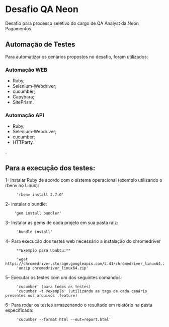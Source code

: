 # Desafio QA Neon
Desafio para processo seletivo do cargo de QA Analyst da Neon Pagamentos.
 

## Automação de Testes
  Para automatizar os cenários propostos no desafio, foram utilizados:
  
  ### Automação WEB
  - Ruby;
  - Selenium-Webdriver;
  - cucumber;
  - Capybara;
  - SitePrism.
  
   ### Automação API
  - Ruby;
  - Selenium-Webdriver;
  - cucumber;
  - HTTParty.
  
  . 
  ## Para a execução dos testes: 
  
  1- Instalar Ruby de acordo com o sistema operacional (exemplo utilizando o rbenv no Linux):
        
         'rbenv install 2.7.0'
      
  2- instalar o bundle: 
         
        'gem install bundler'
         
  3- Instalar as gems de cada projeto em sua pasta raiz:
          
         'bundle install'
         
  4- Para execução dos testes web necessário a instalação do chromedriver
         
         **Exemplo para Ububtu:**
         
         'wget https://chromedriver.storage.googleapis.com/2.41/chromedriver_linux64.zip'
         'unzip chromedriver_linux64.zip'        
          
  5- Executar os testes com um dos seguintes comandos:
  
         'cucumber' (para todos os testes)
         'cucumber -t @exemplo' (utilizando as tags de cada cenário presentes nos arquivos .feature)
          
  6- Para rodar os testes armazenando o resultado em relatório na pasta especificada: 
  
         'cucumber --format html --out=report.html' 
